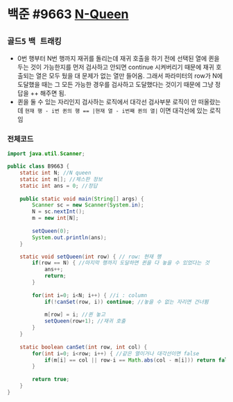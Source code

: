 # 백준 #9663 [N-Queen](https://www.acmicpc.net/problem/9663)
`골드5` `백 트래킹`
---
- 0번 행부터 N번 행까지 재귀를 돌리는데 재귀 호출을 하기 전에 선택된 열에 퀸을 두는 것이 가능한지를 먼저 검사하고 안되면 continue 시켜버리기 때문에 재귀 호출되는 열은 모두 뒀을 대 문제가 없는 열만 들어옴. 그래서 파라미터의 row가 N에 도달했을 때는 그 모든 가능한 경우를 검사하고 도달했다는 것이기 때문에 그냥 정답을 ++ 해주면 됨.
- 퀸을 둘 수 있는 자리인지 검사하는 로직에서 대각선 검사부분 로직이 안 떠올랐는데 `현재 행 - i번 퀸의 행 == |현재 열 - i번째 퀸의 열|` 이면 대각선에 있는 로직임

### 전체코드
```java
import java.util.Scanner;

public class B9663 {
	static int N; //N queen
	static int m[]; //체스판 정보
	static int ans = 0; //정답
	
	public static void main(String[] args) {
		Scanner sc = new Scanner(System.in);
		N = sc.nextInt();
		m = new int[N];
		
		setQueen(0);
		System.out.println(ans);
	}

	static void setQueen(int row) { // row: 현재 행
		if(row == N) { //마지막 행까지 도달하면 퀸을 다 놓을 수 있었다는 것
			ans++;
			return;
		}
		
		for(int i=0; i<N; i++) { //i : column
			if(!canSet(row, i)) continue; //놓을 수 없는 자리면 건너뜀
			
			m[row] = i; //퀸 놓고
			setQueen(row+1); //재귀 호출
		}
	}
	
	static boolean canSet(int row, int col) {
		for(int i=0; i<row; i++) { //같은 열이거나 대각선이면 false
			if(m[i] == col || row-i == Math.abs(col - m[i])) return false;
		}
		
		return true;
	}
}

```
